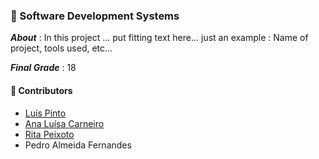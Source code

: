 ### :pushpin: Software Development Systems 

***About*** : In this project ... put fitting text here... just an example : Name of project, tools used, etc...

***Final Grade*** : 18

#### :handshake: Contributors 
- [Luís Pinto](https://github.com/L-Pinto)
- [Ana Luísa Carneiro](https://github.com/Analucar)
- [Rita Peixoto](https://github.com/rita-peixoto)
- Pedro Almeida Fernandes
